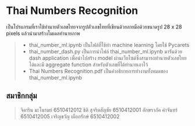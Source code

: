 # Thai Numbers Recognition
เป็นโปรแกรมที่เราใช้ทำนายตัวเลขไทยจากรูปตัวเลขไทยที่เขียนด้วยลายมือด้วยขนาดรูป 28 x 28 pixels แล้วนำมาสร้างโมเดลทำนายภาพ
> - thai_number_ml.ipynb เป็นไฟล์ที่ใช้ทำ machine learning โดยใช้ Pycarets
> - thai_number_dash.py เป็นการนำไฟล์ thai_number_ml.ipynb มารันด้วย dash application เพื่อนำไปสร้าง model ผ่านเว็บไซต์ซึ่งสามารถทำนายตัวเลขไทยได้และมี aggregate function สำหรับตัวเลขที่ได้ทำนายเอาไว้
> - Thai Numbers Recognition.pdf เป็นคำอธิบายการทำงานทั้งหมดของ thai_number_ml.ipynb

## สมาชิกกลุ่ม
> จิดาริน มะโนรมย์ 6510412012 
ธิติ สุจริตสัญชัย 6510412001
อักษราภัค  คำจันทร์ 6510412005
เจริญขวัญ เผือกรักษ์ 6510412002
